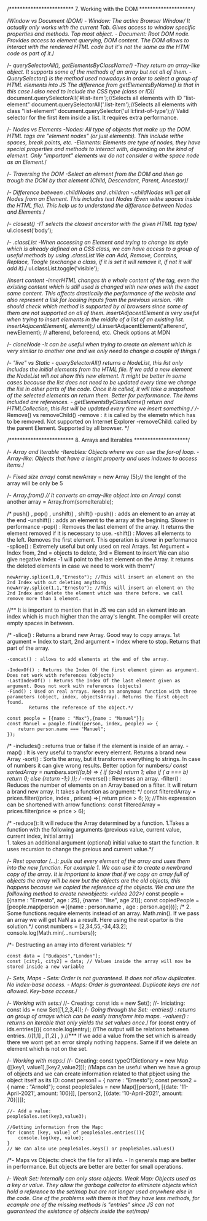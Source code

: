 /************************ 7. Working with the DOM 	********************/
	
/*Window vs Document (DOM)
	- Window: The active Browser Window/ It actually only works with the current Tab. Gives access to window specific properties and methods. Top most object.
	- Document: Root DOM node. Provides access to element querying, DOM content. The DOM allows to interact with the rendered HTML code but it's not the same
		as the HTMl code os part of it.*/

/*- querySelectorAll(), getElementsByClassName()
	-They return an array-like object. It supports some of the methods of an array but not all of them.
	-QuerySelector() is the method used nowadays in order to select a group of HTML elements into JS
		The difference from getElementsByName() is that in this case I also need to include the CSS type (class or ID)*/
	document.querySelectorAll('#list-item');//Selects all elements with ID "list-element"
	document.querySelectorAll('.list-item');//Selects all elements with class "list-element"
	document.querySelector('ul li:first-of-type');// Valid selector for the first item inside a list. It requires extra performance.

/*- Nodes vs Elements
	-Nodes: All type of objects that make up the DOM. HTML tags are "element nodes" (or just elements). This include withe spaces, break points, etc.
	-Elements: Elements are type of nodes, they have special properties and methods to interact with, depending on the kind of element.
		Only "important" elements we do not consider a withe space node as an Element.*/

/*- Traversing the DOM
	-Select an element from the DOM and then go trough the DOM by that element (Child, Descendant, Parent, Ancestor)*/
	
/*- Difference between .childNodes and .children
	-.childNodes will get all Nodes from an Element. This includes text Nodes (Even withe spaces inside the HTML file).
		This help us to understand the difference between Nodes and Elements.*/

/*- closest() 
	-IT selects the closest ancerstor with the given HTML tag type*/
	ul.closest('body');
	
/*- .classList 
	-When accessing an Element and trying to change its style which is already defined on a CSS class, we can have access to a group of useful methods by using .classList
		We can Add, Remove, Contains, Replace, Toogle (exchange a class, if it is set it will remove it, if not it will add it).*/
	ul.classList.toggle('visible');

/*Insert content
	-innerHTML changes th e whole content of the tag, even the existing content which is still used is changed with new ones with the exact same content.
		This affects drastically the performance of the website and also represent a lisk for loosing inputs from the previous version.
	-We should check which method is supported by al browsers since some of them are not supported on all of them.
		insertAdjacentElement is very useful when trying to insert elements in the middle of a list of an existing list.
	insertAdjacentElement(<postition>, element);*/
	ul.insertAdjacentElement('afterend', newElement); // afterend, beforeend, etc. Check options at MDN
	
/*- cloneNode 
	-It can be useful when trying to create an element which is very similar to another one and we only need to change a couple of things.*/

/*- "live" vs Static 
	- querySelectorAll() returns a NodeList, this list only includes the initial elements from the HTML file. 
		If we add a new element the NodeList will not show this new element.
		*It might be better in some cases because the list does not need to be updated every time we change the list in other parts of the code.
			Once it is called, it will take a snapshoot of the selected elements an return them. Better for performance.
			The items included are references.
	- getElementsByClassName() return and HTMLCollection, this list will be updated every time we insert something.*/
/*- Remove() vs removeChild(<element>)
	-remove : it is called by the elemetn which has to be removed. Not supported on Internet Explorer
	-removeChild: called by the parent Element. Supported by all browser. */

/************************ 8. Arrays and Iterables 	********************/

/*- Array and Iterable
	-Iterables: Objects where we can use the for-of loop. 
	-Array-like: Objects that have a lenght property and uses indexes to access items.*/

/*- Fixed size array*/
	const newArray = new Array (5);// the lenght of the array will be only be 5
	
/*- Array.from(<Iterable>) // It converts an array-like object into an Array*/
	const another array = Array.from(someIterable);
	
/* push() , pop() , unshift() , shift()
	-push(<element>) : adds an element to an array at the end
	-unshift(<element>) : adds an element to the array at the begining. Slower in performance
	-pop() : Removes the last element of the array. It returns the element removed if it is necessary to use.
	-shift() : Moves all elements to the left. Removes the first element. This operation is slower in performance 
	-splice() : Extremely useful but only used on real Arrays. 1st Argument = Index from, 2nd = objects to delete, 3rd = Element to insert
				We can also give negative Index -1 will point to the last element on the Array.
				It returns the deleted elements in case we need to work with them*/
	
	newArray.splice(1,0,"Ernesto"); //This will insert an element on the 2nd Index with out deleting anything 
	newArray.splice(1,1,"Ernesto"); //This will insert an element on the 2nd Index and delete the element which was there before. we call remove more than 1 element. 

//** It is important to mention that in JS we can add an element into an index which is much higher than the array's lenght. The compiler will create empty spaces in between.

/* 	-slice() : Returns a brand new Array. Good way to copy arrays. 
				1st argument = Index to start, 2nd argument = Index where to stop. Returns that part of the array. 
	
	-concat() : allows to add elements at the end of the array.
	
	-IndexOf() : Returns the Index Of the first element given as argument. Does not work with references (objects)
	-LastIndexOf() : Returns the Index Of the last element given as argument. Does not work with references (objects)
	-Find() : Used on real arrays. Needs an anonymous function with three parameters (object, index, objectsArray). Returns the first object found.
			Returns the reference of the object.*/
	
	const people = [{name : "Max"},{name : "Manuel"}];
	const Manuel = paople.find((person, index, people) => {
		return person.name === "Manuel";
	});

/*	-includes() : returns true or false if the element is inside of an array.
	-map() : It is very useful to transfor every element. Returns a brand new Array
	-sort() : Sorts the array, but it transforms everything to strings. In case of numbers it can give wrong results. 
			Better option for numbers:*/
	const sortedArray = numbers.sort((a,b) => {
		if (a>b) return 1;
		else if ( a === b) return 0;
		else {return -1;}
	)};
/*	-reverse() : Reverses an array. 
	-filter() : Reduces the number of elements on an Array based on a filter. It will return a brand new array. It takes a function as argument: */
	const filteredArray = prices.filter((price, index , prices) =>{
		return price > 6;
	}); 
	//This expression can be shortened with arrow functions:
	const filteredArray = prices.filter(price => price > 6);

/*	-reduce(): It will reduce the Array determined by a function.
			   1.Takes a function with the following arguments (previous value, current value, current index, initial array)  
			   1. takes an additional argument (optional) initial value to start the function.
			   It uses recursion to change the preious and current value.*/

/*- Rest operator (...): pulls out every element of the array and uses them into the new function. 
		For example 1. We can use it to create a newbrand copy of the array.
					It is important to know that if we copy an array full of objects the array will be new but the objects are the old objects,
					this happens because we copied the reference of the objects. We cna use the folllowing method to create newobjects: <video 202>*/
		const people = [{name : "Ernesto", age : 25}, {name : "Ilse", age 21}];
		const copiedPeople = [people.map(person =>({name : person.name , age : person.age}))];
	/*	2. Some functions require elements instead of an array. 
			Math.min(<elements separated by coma>). If we pass an array we will get NaN as a result. Here using the rest opartor is the solution.*/
		const numbers = [2,34,55,-34,43.2];
		console.log(Math.min(...numbers));		

/*- Destructing an array into diferent variables: */
	
	const data = ["Budapes","London"];
	const [city1, city2] = data; // Values inside the array will now be stored inside a new variable

/*- Sets, Maps
	- Sets: Order is not guaranteed. It does not allow duplicates. No index-base access.
	- Maps: Order is guaranteed. Duplicate keys are not allowed. Key-base access.*/
	
/*- Working with sets:*/
	//- Creating:
	const ids = new Set();
	//- Iniciating:
	const ids = new Set([1,2,3,4]);
	/*- Going through the Set:
		-entries() : returns an group of arrays which can be easily transfomr into maps.
		-values() : returns an iterable that only yields the set values once.*/
	for (const entry of ids.entries()){
		console.log(entry);
		//The output will be relations between entries.
			//[1,1] , [1,2] , 
	}
	//*** If we add a value from the set which is already there we wont get an error simply nothing happens. Same if if we delete an element which is not on the set.
	
/*- Working with maps:*/
	//- Creating:
	const typeOfDictionary = new Map ([[key1, value1],[key2,value2]]); 
	//Maps can be useful when we have a group of objects and we can create information related to that pbject using the object itself as its ID:
	const person1 = { name : "Ernesto"};
	const person2 = { name : "Arnold"};
	const peopleSales = new Map([[person1, [{date: '11-April-2021', amount: 100}]], [person2, [{date: '10-April-2021', amount: 70}]]]);
	
	//- Add a value:
	peopleSales.set(key3,value3);
	
	//Getting information from the Map:
	for (const [key, value] of peopleSales.entries()){
		console.log(key, value); 
	}	
	// We can also use peopleSales.keys() or peopleSales.values()

/*- Maps vs Objects: check the file for all info.
	- In generals map are better in performance. But objects are better are better for small operations.

/*- Weak Set: Internally can only store objects. 
	Weak Map: Objects used as a key or value.
	They allow the garbage collector to eliminate objects which hold a reference to the set/map but are not longer used anywhere else in the code.
		One of the problems with them is that they have less methods, for ecample one of the missing methods is "entries" since JS can not guaranteed
		the existance of objects inside the set/map*/